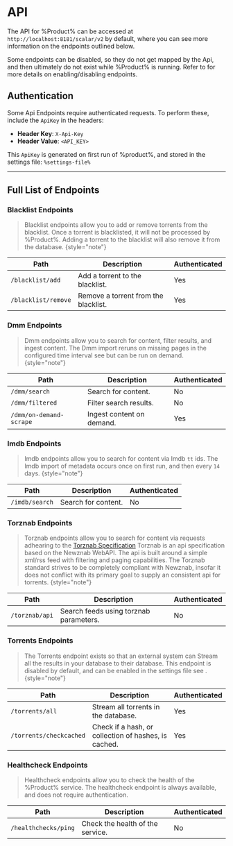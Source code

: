 
# API

The API for %Product% can be accessed at `http://localhost:8181/scalar/v2` by default, where you can see more information on the endpoints outlined below.

Some endpoints can be disabled, so they do not get mapped by the Api, and then ultimately do not exist while %Product% is running.
Refer to [](Configuration.md) for more details on enabling/disabling endpoints.

## Authentication

Some Api Endpoints require authenticated requests. To perform these, include the `ApiKey` in the headers:
- **Header Key**: `X-Api-Key`
- **Header Value**: `<API_KEY>`

This `ApiKey` is generated on first run of %product%, and stored in the settings file: `%settings-file%` 

---

## Full List of Endpoints

### Blacklist Endpoints

> Blacklist endpoints allow you to add or remove torrents from the blacklist.
> Once a torrent is blacklisted, it will not be processed by %Product%.
> Adding a torrent to the blacklist will also remove it from the database.
{style="note"}


| Path                | Description                          | Authenticated |
|---------------------|--------------------------------------|---------------|
| `/blacklist/add`    | Add a torrent to the blacklist.      | Yes           |
| `/blacklist/remove` | Remove a torrent from the blacklist. | Yes           |


### Dmm Endpoints

> Dmm endpoints allow you to search for content, filter results, and ingest content.
> The Dmm import reruns on missing pages in the configured time interval see [](Configuration.md) but can be run on demand.
{style="note"}

| Path                    | Description               | Authenticated |
|-------------------------|---------------------------|---------------|
| `/dmm/search`           | Search for content.       | No            |
| `/dmm/filtered`         | Filter search results.    | No            |
| `/dmm/on-demand-scrape` | Ingest content on demand. | Yes           |

### Imdb Endpoints

> Imdb endpoints allow you to search for content via Imdb `tt` ids.
> The Imdb import of metadata occurs once on first run, and then every `14` days.
{style="note"}

| Path                | Description                          | Authenticated |
|---------------------|--------------------------------------|---------------|
| `/imdb/search`      | Search for content.                  | No            |

### Torznab Endpoints

> Torznab endpoints allow you to search for content via requests adhearing to the [Torznab Specification](https://torznab.github.io/spec-1.3-draft/torznab/Specification-v1.3.html#:~:text=Torznab%20is%20an%20api%20specification%20based%20on%20the,goal%20to%20supply%20an%20consistent%20api%20for%20torrents)
> Torznab is an api specification based on the Newznab WebAPI. The api is built around a simple xml/rss feed with filtering and paging capabilities. 
> The Torznab standard strives to be completely compliant with Newznab, insofar it does not conflict with its primary goal to supply an consistent api for torrents.
{style="note"}

| Path           | Description                            | Authenticated |
|----------------|----------------------------------------|---------------|
| `/torznab/api` | Search feeds using torznab parameters. | No            |

### Torrents Endpoints

> The Torrents endpoint exists so that an external system can Stream all the results in your database to their database.
> This endpoint is disabled by default, and can be enabled in the settings file see [](Configuration.md).
{style="note"}

| Path                    | Description                                          | Authenticated |
|-------------------------|------------------------------------------------------|---------------|
| `/torrents/all`         | Stream all torrents in the database.                 | Yes           |
| `/torrents/checkcached` | Check if a hash, or collection of hashes, is cached. | Yes           |

### Healthcheck Endpoints

> Healthcheck endpoints allow you to check the health of the %Product% service.
> The healthcheck endpoint is always available, and does not require authentication.

| Path                 | Description                          | Authenticated |
|----------------------|--------------------------------------|---------------|
| `/healthchecks/ping` | Check the health of the service.     | No            |